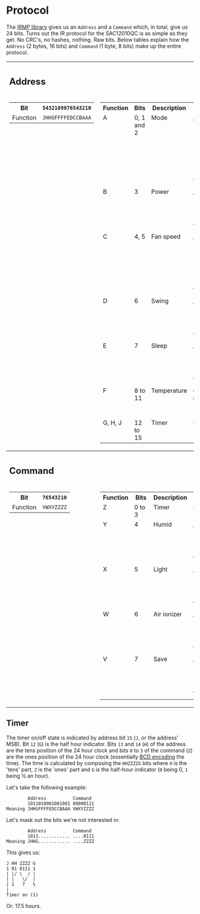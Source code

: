 # Protocol

The [IRMP library](https://github.com/ukw100/IRMP) gives us an ```Address``` and a ```Command``` which, in total, give us 24 bits. Turns out the IR protocol for the SAC12010QC is as simple as they get. No CRC's, no hashes, nothing. Raw bits. Below tables explain how the ```Address``` (2 bytes, 16 bits) and ```Command``` (1 byte, 8 bits) make up the entire protocol.

<table>
  <tr><th colspan="2" align="left"><h2>Address</h2></th></tr>
  <tr valign="top">
    <td>
      <table>
        <tr>
          <th>Bit</th>
          <th><code>5432109876543210</code></th>
        </tr>
        <tr>
          <td>Function</td>
          <td><code>JHHGFFFFEDCCBAAA</code></td>
        </tr>
      </table>
    </td>
    <td>
      <table>
        <tr>
          <th>Function</th>
          <th>Bits</th>
          <th>Description</th>
          <th>Values</th>
        </tr>
        <tr valign="top">
          <td>A</td>
          <td>0, 1 and 2</td>
          <td>Mode</td>
          <td>
            <table>
              <tr>
                <th>Value</th>
                <th>Description</th>
              </tr>
              <tr>
                <td><code>000</code></td>
                <td>Auto</td>
              </tr>
              <tr>
                <td><code>001</code></td>
                <td>Cool</td>
              </tr>
              <tr>
                <td><code>010</code></td>
                <td>Dehumidify</td>
              </tr>
              <tr>
                <td><code>011</code></td>
                <td>Fan</td>
              </tr>
              <tr>
                <td><code>100</code></td>
                <td>Heat</td>
              </tr>
            </table>
          </td>
        </tr>
        <tr valign="top">
          <td>B</td>
          <td>3</td>
          <td>Power</td>
          <td>
            <table>
              <tr>
                <th>Value</th>
                <th>Description</th>
              </tr>
              <tr>
                <td><code>0</code></td>
                <td>Off</td>
              </tr>
              <tr>
                <td><code>1</code></td>
                <td>On</td>
              </tr>
            </table>
          </td>
        </tr>
        <tr valign="top">
          <td>C</td>
          <td>4, 5</td>
          <td>Fan speed</td>
          <td>
            <table>
              <tr>
                <th>Value</th>
                <th>Description</th>
              </tr>
              <tr>
                <td><code>00</code></td>
                <td>Auto</td>
              </tr>
              <tr>
                <td><code>01</code></td>
                <td>1</td>
              </tr>
              <tr>
                <td><code>10</code></td>
                <td>2</td>
              </tr>
              <tr>
                <td><code>11</code></td>
                <td>3</td>
              </tr>
            </table>
          </td>
        </tr>
        <tr valign="top">
          <td>D</td>
          <td>6</td>
          <td>Swing</td>
          <td>
            <table>
              <tr>
                <th>Value</th>
                <th>Description</th>
              </tr>
              <tr>
                <td><code>0</code></td>
                <td>Off</td>
              </tr>
              <tr>
                <td><code>1</code></td>
                <td>On</td>
              </tr>
            </table>
          </td>
        </tr>
        <tr valign="top">
          <td>E</td>
          <td>7</td>
          <td>Sleep</td>
          <td>
            <table>
              <tr>
                <th>Value</th>
                <th>Description</th>
              </tr>
              <tr>
                <td><code>0</code></td>
                <td>Off</td>
              </tr>
              <tr>
                <td><code>1</code></td>
                <td>On</td>
              </tr>
            </table>
          </td>
        </tr>
        <tr valign="top">
          <td>F</td>
          <td>8 to 11</td>
          <td>Temperature</td>
          <td>Offset from 16°C, ranging from<br>16°C (<code>0000</code>) to 30°C (<code>1110</code>)</td>
        </tr>
        <tr valign="top">
          <td>G, H, J</td>
          <td>12 to 15</td>
          <td>Timer</td>
          <td>See <a href="#timer">Timer</a></td>
        </tr>
      </table>
    </td>
  </tr>
  <tr><th colspan="2" align="left"><h2>Command</h2></th></tr>
  <tr valign="top">
    <td>
      <table>
        <tr>
          <th>Bit</th>
          <th><code>76543210</code></th>
        </tr>
        <tr>
          <td>Function</td>
          <td><code>VWXYZZZZ</code></td>
        </tr>
      </table>
    </td>
    <td>
      <table>
        <tr>
          <th>Function</th>
          <th>Bits</th>
          <th>Description</th>
          <th>Values</th>
        </tr>
        <tr valign="top">
          <td>Z</td>
          <td>0 to 3</td>
          <td>Timer</td>
          <td>See <a href="#timer">Timer</a></td>
        </tr>
        <tr valign="top">
          <td>Y</td>
          <td>4</td>
          <td>Humid</td>
          <td>
            <table>
              <tr>
                <th>Value</th>
                <th>Description</th>
              </tr>
              <tr>
                <td><code>0</code></td>
                <td>Off</td>
              </tr>
              <tr>
                <td><code>1</code></td>
                <td>On</td>
              </tr>
            </table>
          </td>
        </tr>
        <tr valign="top">
          <td>X</td>
          <td>5</td>
          <td>Light</td>
          <td>
            <table>
              <tr>
                <th>Value</th>
                <th>Description</th>
              </tr>
              <tr>
                <td><code>0</code></td>
                <td>Off</td>
              </tr>
              <tr>
                <td><code>1</code></td>
                <td>On</td>
              </tr>
            </table>
          </td>
        </tr>
        <tr valign="top">
          <td>W</td>
          <td>6</td>
          <td>Air ionizer</td>
          <td>
            <table>
              <tr>
                <th>Value</th>
                <th>Description</th>
              </tr>
              <tr>
                <td><code>0</code></td>
                <td>Off</td>
              </tr>
              <tr>
                <td><code>1</code></td>
                <td>On</td>
              </tr>
            </table>
          </td>
        </tr>
        <tr valign="top">
          <td>V</td>
          <td>7</td>
          <td>Save</td>
          <td>
            <table>
              <tr>
                <th>Value</th>
                <th>Description</th>
              </tr>
              <tr>
                <td><code>0</code></td>
                <td>Off</td>
              </tr>
              <tr>
                <td><code>1</code></td>
                <td>On</td>
              </tr>
            </table>
          </td>
        </tr>
      </table>
    </td>
  </tr>
</table>

## Timer
The timer on/off state is indicated by address bit `15` (`J`, or the address' MSB). Bit `12` (`G`) is the half hour indicator. Bits `13` and `14` (`H`) of the address are the tens position of the 24 hour clock and bits `0` to `3` of the command (`Z`) are the ones position of the 24 hour clock (essentially [BCD encoding](https://en.wikipedia.org/wiki/Binary-coded_decimal) the time). The time is calculated by composing the `HHZZZZG` bits where `H` is the 'tens' part, `Z` is the 'ones' part and `G` is the half-hour indicator (`0` being 0, `1` being ½ an hour).

Let's take the following example:

            Address          Command
            1011010001001001 00000111
    Meaning JHHGFFFFEDCCBAAA VWXYZZZZ

Let's mask out the bits we're not interested in:

            Address          Command
            1011............ ....0111
    Meaning JHHG............ ....ZZZZ

This gives us:

    J HH ZZZZ G
    1 01 0111 1
    | |/ \  / |
    | |   \/  |
    | 1   7   ½
    |
    Timer on (1)

Or: 17.5 hours.
